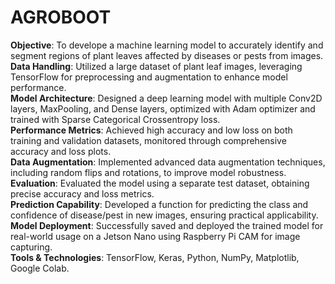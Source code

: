 # AGROBOOT
**Objective**: To develope a machine learning model to accurately identify and segment regions of plant leaves affected by diseases or pests from images.<br/>
**Data Handling**: Utilized a large dataset of plant leaf images, leveraging TensorFlow for preprocessing and augmentation to enhance model performance.<br/>
**Model Architecture**: Designed a deep learning model with multiple Conv2D layers, MaxPooling, and Dense layers, optimized with Adam optimizer and trained with Sparse Categorical Crossentropy loss.<br/>
**Performance Metrics**: Achieved high accuracy and low loss on both training and validation datasets, monitored through comprehensive accuracy and loss plots.<br/>
**Data Augmentation**: Implemented advanced data augmentation techniques, including random flips and rotations, to improve model robustness.<br/>
**Evaluation**: Evaluated the model using a separate test dataset, obtaining precise accuracy and loss metrics.<br/>
**Prediction Capability**: Developed a function for predicting the class and confidence of disease/pest in new images, ensuring practical applicability.<br/>
**Model Deployment**: Successfully saved and deployed the trained model for real-world usage on a Jetson Nano using Raspberry Pi CAM for image capturing.<br/>
**Tools & Technologies**: TensorFlow, Keras, Python, NumPy, Matplotlib, Google Colab.
